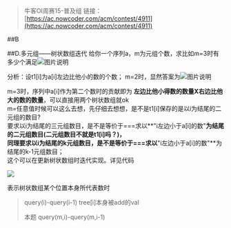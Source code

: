 > 牛客OI周赛15-普及组
链接：[https://ac.nowcoder.com/acm/contest/4911](https://ac.nowcoder.com/acm/contest/4911)

##B


##D.多元组——树状数组迭代
给你一个序列a，m为元组个数，求比如m=3时有多少个满足![图片说明](https://www.nowcoder.com/equation?tex=%5B(i%2Cj%2Ck)%E2%88%A3(i%3Cj%3Ck%2Cai%3Caj%3Cak)%5D "图片标题")

分析：设t1[i]为a[i]左边比他小的数的个数；
m=2时，显然答案为![图片说明](https://www.nowcoder.com/equation?tex=%5Csum_%7Bi%3D0%7D%5E%7Bn%7D%7Bt1%5Bi%5D%7D "图片标题")

m=3时，序列中a[i]作为第二个数时的贡献即为
**左边比他小得数的数量X右边比他大的数的数量**，可以直接用两个树状数组就ok  
m=任意值时候可以这么去想，先仔细去想想，是不是t1[i]保存的是以i为结尾的二元组的数目?  
要求以i为结尾的三元组数目，是不是等价于===求以**"i左边小于a[i]的数"**为结尾的二元组数目(二元组数目不就是t1[i]吗？)，  
同理要求以i为结尾的k元组数目，是不是等价于===求以**"i左边小于a[i]的数"**为结尾的k-1元组数目；  
这个可以在更新树状数组时迭代实现。详见代码

![](https://uploadfiles.nowcoder.com/images/20200404/7875723_1585979505119_028779563C30FF931AEB576826AECF72)

表示树状数组某个位置本身所代表数时 
> query(i)-query(i-1)  tree[i]本身被add的val
> 
> 本题 query(m,i)-query(m,i-1)  


